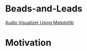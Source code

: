 # Beads-and-Leads
[Audio Visualizer Using Matplotlib](https://nbviewer.jupyter.org/github/magi-1/Beads-and-Leads/blob/master/circuo.ipynb)

# Motivation

